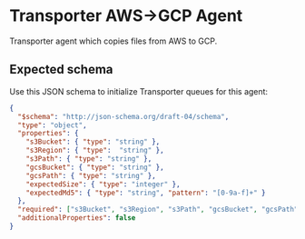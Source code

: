 # Transporter AWS->GCP Agent
Transporter agent which copies files from AWS to GCP.

## Expected schema
Use this JSON schema to initialize Transporter queues for this agent:
```json
{
  "$schema": "http://json-schema.org/draft-04/schema",
  "type": "object",
  "properties": {
    "s3Bucket": { "type": "string" },
    "s3Region": { "type":  "string" },
    "s3Path": { "type": "string" },
    "gcsBucket": { "type": "string" },
    "gcsPath": { "type": "string" },
    "expectedSize": { "type": "integer" },
    "expectedMd5": { "type": "string", "pattern": "[0-9a-f]+" }
  },
  "required": ["s3Bucket", "s3Region", "s3Path", "gcsBucket", "gcsPath"],
  "additionalProperties": false
}
```
